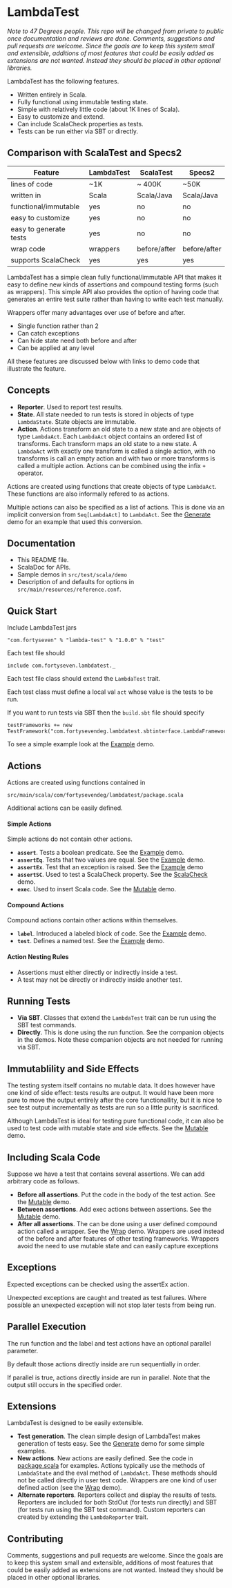 # LambdaTest

*Note to 47 Degrees people. This repo will be changed from private to public once documentation and reviews are done.
Comments, suggestions and pull requests are welcome.
Since the goals are to keep this system small and extensible,
additions of most features that could be easily added as extensions
are not wanted. Instead they should be placed in other optional libraries.*

LambdaTest has the following features.

* Written entirely in Scala.
* Fully functional using immutable testing state.
* Simple with relatively little code (about 1K lines of Scala).
* Easy to customize and extend.
* Can include ScalaCheck properties as tests.
* Tests can be run either via SBT or directly.

## Comparison with ScalaTest and Specs2

| Feature                | LambdaTest | ScalaTest    | Specs2       |
| ---------------------- | ---------- | ------------ | ------------ |
| lines of code          |  ~1K       | ~ 400K       |  ~50K        |
| written in             | Scala      | Scala/Java   | Scala/Java   |
| functional/immutable   | yes        | no           | no           | 
| easy to customize      | yes        | no           | no           |
| easy to generate tests | yes        | no           | no           |
| wrap code              | wrappers   | before/after | before/after |
| supports ScalaCheck    | yes        | yes          | yes          |

LambdaTest has a simple clean fully functional/immutable API that makes it
easy to define new kinds of assertions and compound testing forms (such as wrappers). 
This simple API also provides the option of having code that generates 
an entire test suite rather than having to write each test manually.

Wrappers offer many advantages over use of before and after.

* Single function rather than 2
* Can catch exceptions
* Can hide state need both before and after
* Can be applied at any level

All these features are discussed below with links to demo code that illustrate the
feature.

## Concepts

* **Reporter**. Used to report test results.
* **State**. All state needed to run tests is stored in objects of type `LambdaState`. State objects are immutable. 
* **Action**. Actions transform an old state to a new state and are objects of type `LambdaAct`. Each `LambdaAct` object contains an ordered list of transforms. Each transform maps an old state to a new state. A `LambdaAct` with exactly one transform is called a single action, with no transforms is call an empty action and with two or more transforms is called a multiple action. Actions can be combined using the infix `+` operator.

Actions are created using functions that create objects of type `LambdaAct`. These functions are also informally refered to as actions.

Multiple actions can also be specified as a list of actions. This is done via an implicit conversion from `Seq[LambdaAct]` to `LambdaAct`. See the [Generate](https://github.com/47deg/LambdaTest/blob/master/src/test/scala/demo/Generate.scala) 
demo for an example that used this conversion.

## Documentation

* This README file.
* ScalaDoc for APIs.
* Sample demos in `src/test/scala/demo`
* Description of and defaults for options in `src/main/resources/reference.conf`.

## Quick Start

Include LambdaTest jars

    "com.fortyseven" % "lambda-test" % "1.0.0" % "test"
   
Each test file should  
 
    include com.fortyseven.lambdatest._

Each test file class should extend the `LambdaTest` trait.

Each test class must define a local val `act` whose value is the
tests to be run.

If you want to run tests via SBT then the `build.sbt` file should specify

    testFrameworks += new TestFramework("com.fortysevendeg.lambdatest.sbtinterface.LambdaFramework")
   
To see a simple example look at the [Example](https://github.com/47deg/LambdaTest/blob/master/src/test/scala/demo/Example.scala) demo.
 
## Actions
 
 Actions are created using functions contained in 
 
    src/main/scala/com/fortysevendeg/lambdatest/package.scala
    
Additional actions can be easily defined.  
    
#### Simple Actions

Simple actions do not contain other actions.

* **`assert`**. Tests a boolean predicate. See the [Example](https://github.com/47deg/LambdaTest/blob/master/src/test/scala/demo/Example.scala) demo.
* **`assertEq`**. Tests that two values are equal. See the [Example](https://github.com/47deg/LambdaTest/blob/master/src/test/scala/demo/Example.scala) demo.
* **`assertEx`**. Test that an exception is raised. See the [Example](https://github.com/47deg/LambdaTest/blob/master/src/test/scala/demo/Example.scala) demo
* **`assertSC`**. Used to test a ScalaCheck property. See the [ScalaCheck](https://github.com/47deg/LambdaTest/blob/master/src/test/scala/demo/ScalaCheck.scala) demo.
* **`exec`**. Used to insert Scala code. See the [Mutable](https://github.com/47deg/LambdaTest/blob/master/src/test/scala/demo/Mutable.scala) demo.

#### Compound Actions

Compound actions contain other actions within themselves.

* **`label`**. Introduced a labeled block of code. See the [Example](https://github.com/47deg/LambdaTest/blob/master/src/test/scala/demo/Example.scala) demo.
* **`test`**. Defines a named test. See the [Example](https://github.com/47deg/LambdaTest/blob/master/src/test/scala/demo/Example.scala) demo.

#### Action Nesting Rules

* Assertions must either directly or indirectly inside a test.
* A test may not be directly or indirectly inside another test.

## Running Tests

* **Via SBT**. Classes that extend the `LambdaTest` trait can be run using the SBT test commands.
* **Directly**. This is done using the run function. See the companion objects in the demos. Note these companion objects are not needed for running via SBT.
 
## Immutablility and Side Effects

The testing system itself contains no mutable data. It does however have one kind of side effect: tests results are output. It would have been more pure to move the output entirely after the core functionallity, but it is nice to see test output incrementally as tests are run so a little purity is sacrificed.

Although LambdaTest is ideal for testing pure functional code, it can also be used to test code with mutable state and side effects. See the [Mutable](https://github.com/47deg/LambdaTest/blob/master/src/test/scala/demo/Mutable.scala) demo.

## Including Scala Code

Suppose we have a test that contains several assertions.
We can add arbitrary code as follows.

* **Before all assertions**. Put the code in the body of the test action. See the [Mutable](https://github.com/47deg/LambdaTest/blob/master/src/test/scala/demo/Mutable.scala) demo.
* **Between assertions**. Add exec actions between assertions. See the [Mutable](https://github.com/47deg/LambdaTest/blob/master/src/test/scala/demo/Mutable.scala) demo.
* **After all assertions**. The can be done using a user defined compound action called a wrapper. See the [Wrap](https://github.com/47deg/LambdaTest/blob/master/src/test/scala/demo/Wrap.scala) demo. Wrappers are used instead of the before and after features of other testing frameworks. Wrappers avoid the need to use mutable state and can easily capture exceptions

## Exceptions

Expected exceptions can be checked using the assertEx action.

Unexpected exceptions are caught and treated as test failures. Where possible an unexpected exception will not stop later tests from being run.
 
## Parallel Execution

The run function and the label and test actions have an optional parallel parameter.

By default those actions directly inside are run sequentially in order.

If parallel is true, actions directly inside are run in parallel. Note that the output still occurs in the specified order.

## Extensions

LambdaTest is designed to be easily extensible.

* **Test generation**. The clean simple design of LambdaTest makes generation of tests easy. See the [Generate](https://github.com/47deg/LambdaTest/blob/master/src/test/scala/demo/Generate.scala) demo for some simple examples.
* **New actions**. New actions are easily defined. See the code in [package.scala](https://github.com/47deg/LambdaTest/blob/master/src/main/scala/com/fortysevendeg/lambdatest/package.scala) for examples. Actions typically use the methods of `LambdaState` and the eval method of `LambdaAct`. These methods should not be called directly in user test code. Wrappers are one kind of user defined action (see the [Wrap](https://github.com/47deg/LambdaTest/blob/master/src/test/scala/demo/Wrap.scala) demo).
* **Alternate reporters**. Reporters collect and display the results of tests. Reporters are included for both StdOut (for tests run directly) and SBT (for tests run using the SBT test command). Custom reporters can created by extending the `LambdaReporter` trait.

## Contributing

Comments, suggestions and pull requests are welcome.
Since the goals are to keep this system small and extensible,
additions of most features that could be easily added as extensions
are not wanted. Instead they should be placed in other optional libraries.




    
  

